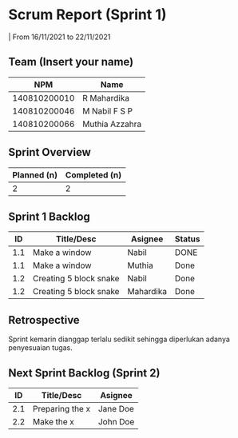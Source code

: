 # Scrum Report (Sprint 1)
| From 16/11/2021 to 22/11/2021

## Team (Insert your name)
| NPM           | Name          |
| ------------- |---------------|
| 140810200010  | R Mahardika   |
| 140810200046  | M Nabil F S P |
| 140810200066  | Muthia Azzahra|

## Sprint Overview
| Planned (n)   | Completed (n) |
| ------------- |-------------- |
| 2             | 2             |

## Sprint 1 Backlog

| ID  | Title/Desc | Asignee | Status |
| --- | ---------- | ------- | ------ |
| 1.1 | Make a window | Nabil | DONE |
| 1.1 | Make a window | Muthia | Done |
| 1.2 | Creating 5 block snake | Nabil | Done |
| 1.2 | Creating 5 block snake | Mahardika | Done |

## Retrospective

Sprint kemarin dianggap terlalu sedikit sehingga diperlukan adanya penyesuaian tugas. 

## Next Sprint Backlog (Sprint 2)
| ID  | Title/Desc | Asignee | 
| --- | ---------- | ------- | 
| 2.1 | Preparing the x | Jane Doe | 
| 2.2 | Make the x | John Doe | 
